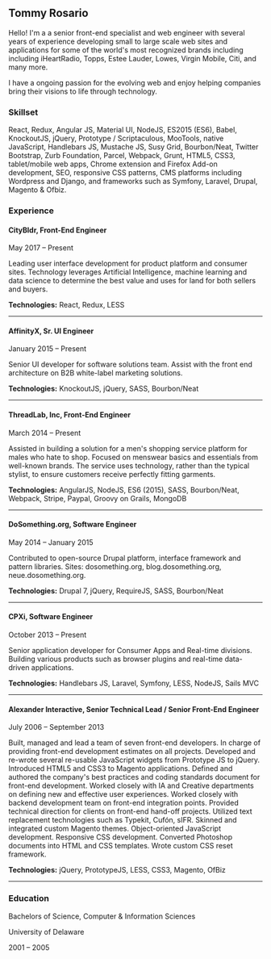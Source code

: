 ## Tommy Rosario

Hello! I'm a a senior front-end specialist and web engineer with several years of experience developing small to large scale web sites and applications for some of the world's most recognized brands including including iHeartRadio, Topps, Estee Lauder, Lowes, Virgin Mobile, Citi, and many more.

I have a ongoing passion for the evolving web and enjoy helping companies bring their visions to life through technology. 

### Skillset

React, Redux, Angular JS, Material UI, NodeJS, ES2015 (ES6), Babel, KnockoutJS, jQuery, Prototype / Scriptaculous, MooTools, native JavaScript, Handlebars JS, Mustache JS, Susy Grid, Bourbon/Neat, Twitter Bootstrap, Zurb Foundation, Parcel, Webpack, Grunt, HTML5, CSS3, tablet/mobile web apps, Chrome extension and Firefox Add-on development, SEO, responsive CSS patterns, CMS platforms including Wordpress and Django, and frameworks such as Symfony, Laravel, Drupal, Magento & Ofbiz.

### Experience

#### CityBldr, Front-End Engineer

May 2017 – Present

Leading user interface development for product platform and consumer sites.  Technology leverages Artificial Intelligence, machine learning and data science to determine the best value and uses for land for both sellers and buyers.

**Technologies:** React, Redux, LESS

---

#### AffinityX, Sr. UI Engineer

January 2015 – Present

Senior UI developer for software solutions team.  Assist with the front end architecture on B2B white-label marketing solutions. 

**Technologies:** KnockoutJS, jQuery, SASS, Bourbon/Neat

---

#### ThreadLab, Inc, Front-End Engineer

March 2014 – Present

Assisted in building a solution for a men's shopping service platform for males who hate to shop. Focused on menswear basics and essentials from well-known brands. The service uses technology, rather than the typical stylist, to ensure customers receive perfectly fitting garments.

**Technologies:** AngularJS, NodeJS, ES6 (2015), SASS, Bourbon/Neat, Webpack, Stripe, Paypal, Groovy on Grails, MongoDB

---

#### DoSomething.org, Software Engineer

May 2014 – January 2015

Contributed to open-source Drupal platform, interface framework and pattern libraries. Sites: dosomething.org, blog.dosomething.org, neue.dosomething.org. 

**Technologies:** Drupal 7, jQuery, RequireJS, SASS, Bourbon/Neat

---

#### CPXi, Software Engineer

October 2013 – Present

Senior application developer for Consumer Apps and Real-time divisions. Building various products such as browser plugins and real-time data-driven applications. 

**Technologies:** Handlebars JS, Laravel, Symfony, LESS, NodeJS, Sails MVC

---

#### Alexander Interactive, Senior Technical Lead / Senior Front-End Engineer

July 2006 – September 2013

Built, managed and lead a team of seven front-end developers. In charge of providing front-end development estimates on all projects. Developed and re-wrote several re-usable JavaScript widgets from Prototype JS to jQuery. Introduced HTML5 and CSS3 to Magento applications. Defined and authored the company's best practices and coding standards document for front-end development. Worked closely with IA and Creative departments on defining new and effective user experiences. Worked closely with backend development team on front-end integration points. Provided technical direction for clients on front-end hand-off projects. Utilized text replacement technologies such as Typekit, Cufón, sIFR. Skinned and integrated custom Magento themes. Object-oriented JavaScript development. Responsive CSS development. Converted Photoshop documents into HTML and CSS templates. Wrote custom CSS reset framework.

**Technologies:** jQuery, PrototypeJS, LESS, CSS3, Magento, OfBiz 

---

### Education

Bachelors of Science, Computer & Information Sciences

University of Delaware

2001 – 2005
